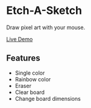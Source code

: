 # Etch-A-Sketch
Draw pixel art with your mouse.

[Live Demo](https://cyposian.github.io/etch-a-sketch/)

## Features
- Single color
- Rainbow color
- Eraser
- Clear board
- Change board dimensions
